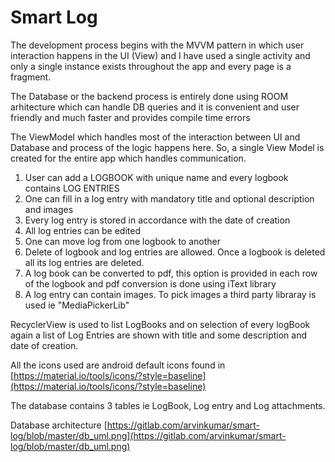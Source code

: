 # Smart Log

The development process begins with the MVVM pattern in which user interaction happens in the UI (View) and I have used a single activity 
and only a single instance exists throughout the app and every page is a fragment. 

The Database or the backend process is entirely done using ROOM arhitecture which can handle DB queries and it is 
convenient and user friendly and much faster and provides compile time errors

The ViewModel which handles most of the interaction between UI and Database and process of the logic happens here. So, a single 
View Model is created for the entire app which handles communication.


1. User can add a LOGBOOK with unique name and every logbook contains LOG ENTRIES 
2. One can fill in a log entry with mandatory title and optional description and images
3. Every log entry is stored in accordance with the date of creation
4. All log entries can be edited 
5. One can move log from one logbook to another
6. Delete of logbook and log entries are allowed. Once a logbook is deleted all its log entries are deleted.
7. A log book can be converted to pdf, this option is provided in each row of the logbook 
and pdf conversion is done using iText library
8. A log entry can contain images. To pick images a third party libraray is used ie "MediaPickerLib"

RecyclerView is used to list LogBooks and on selection of every logBook again a list of Log Entries are shown with title and 
some description and date of creation.

All the icons used are android default icons found in [https://material.io/tools/icons/?style=baseline](https://material.io/tools/icons/?style=baseline)

The database contains 3 tables ie LogBook, Log entry and Log attachments.

Database architecture
[https://gitlab.com/arvinkumar/smart-log/blob/master/db_uml.png](https://gitlab.com/arvinkumar/smart-log/blob/master/db_uml.png)







